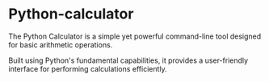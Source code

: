 # Python-calculator
The Python Calculator is a simple yet powerful command-line tool designed for basic arithmetic operations. 

Built using Python's fundamental capabilities, it provides a user-friendly interface for performing calculations efficiently.
